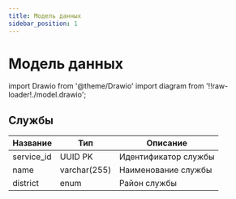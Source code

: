 ```yaml
---
title: Модель данных
sidebar_position: 1
---
```


# Модель данных

import Drawio from '@theme/Drawio'
import diagram from '!!raw-loader!./model.drawio';

<Drawio content={diagram} editable={false} />


## Службы

| Название   | Тип          | Описание             |
| ---------- | ------------ | -------------------- |
| service_id | UUID PK      | Идентификатор службы |
| name       | varchar(255) | Наименование службы  |
| district   | enum         | Район службы         |
